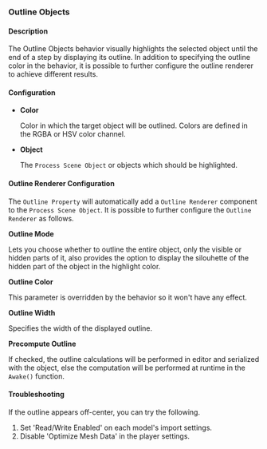 ### Outline Objects

#### Description

The Outline Objects behavior visually highlights the selected object until the end of a step by displaying its outline. In addition to specifying the outline color in the behavior, it is possible to further configure the outline renderer to achieve different results.

#### Configuration

- **Color**

    Color in which the target object will be outlined. Colors are defined in the RGBA or HSV color channel.

- **Object**

    The `Process Scene Object` or objects which should be highlighted.

#### Outline Renderer Configuration

The `Outline Property` will automatically add a `Outline Renderer` component to the `Process Scene Object`. It is possible to further configure the `Outline Renderer` as follows.

**Outline Mode**

Lets you choose whether to outline the entire object, only the visible or hidden parts of it, also provides the option to display the silouhette of the hidden part of the object in the highlight color.

**Outline Color**

This parameter is overridden by the behavior so it won't have any effect.

**Outline Width**

Specifies the width of the displayed outline.

**Precompute Outline**

If checked, the outline calculations will be performed in editor and serialized with the object, else the computation will be performed at runtime in the `Awake()` function.

#### Troubleshooting

If the outline appears off-center, you can try the following.

1. Set 'Read/Write Enabled' on each model's import settings.
2. Disable 'Optimize Mesh Data' in the player settings.

